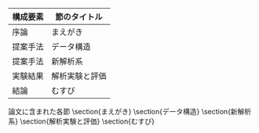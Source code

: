 構成要素 | 節のタイトル
 --- | --- 
序論 | まえがき
提案手法 | データ構造
提案手法 | 新解析系
実験結果 | 解析実験と評価
結論 | むすび

論文に含まれた各節
\section{まえがき}
\section{データ構造}
\section{新解析系}
\section{解析実験と評価}
\section{むすび}
